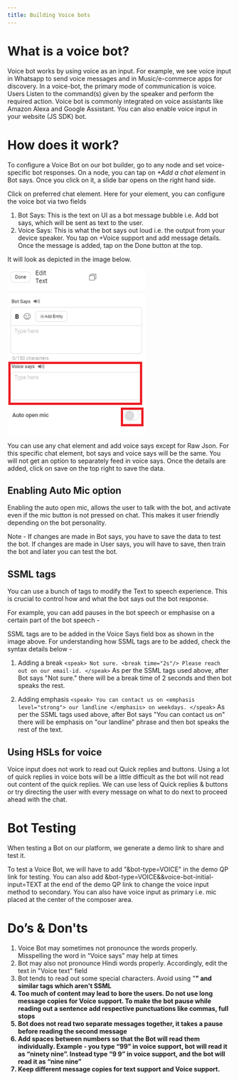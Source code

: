 ```yaml
---
title: Building Voice bots
---
```


# What is a voice bot?

Voice bot works by using voice as an input. For example, we see voice input in Whatsapp to send voice messages and in Music/e-commerce apps for discovery.
In a voice-bot, the  primary mode of communication is voice. Users Listen to the command(s) given by the speaker and perform the required action. Voice bot is commonly integrated on voice assistants like Amazon Alexa and Google Assistant. You can also enable voice input in your website (JS SDK) bot. 

# How does it work?

To configure a Voice Bot on our bot builder, go to any node and set voice-specific bot responses. On a node, you can tap on *+Add a chat element* in Bot says. Once you click on it, a slide bar opens on the right hand side. 

Click on preferred chat element. Here for your element, you can configure the voice bot via two fields
1. Bot Says: This is the text on UI as a bot message bubble i.e. Add bot says, which will be sent as text to the user.
2. Voice Says: This is what the bot says out loud i.e. the output from your device speaker. You tap on +Voice support and add message details. Once the message is added, tap on the Done button at the top.
 
It will look as depicted in the image below.

![Voice Says](assets/voice-says.png)

You can use any chat element and add voice says except for Raw Json. For this specific chat element, bot says and voice says will be the same. You will not get an option to separately feed in voice says.
Once the details are added, click on save on the top right to save the data.

## Enabling Auto Mic option

Enabling the auto open mic, allows the user to talk with the bot, and activate even if the mic button is not pressed on chat. This makes it user friendly depending on the bot personality.

Note - If changes are made in Bot says, you have to save the data to test the bot. If changes are made in User says, you will have to save, then train the bot and later you can test the bot. 

## SSML tags

You can use a bunch of tags to modify the Text to speech experience. This is crucial to control how and what the bot says out the bot response. 

For example, you can add pauses in the bot speech or emphasise on a certain part of the bot speech -

SSML tags are to be added in the Voice Says field box as shown in the image above. For understanding how SSML tags are to be added, check the syntax details below -

1. Adding a break
`<speak> Not sure. <break time="2s"/> Please reach out on our email-id. </speak>`
As per the SSML tags used above, after Bot says "Not sure." there will be a break time of 2 seconds and then bot speaks the rest. 

2. Adding emphasis
`<speak> You can contact us on <emphasis level="strong"> our landline </emphasis> on weekdays. </speak>`
As per the SSML tags used above, after Bot says "You can contact us on" there will be emphasis on "our landline" phrase and then bot speaks the rest of the text. 

## Using HSLs for voice

Voice input does not work to read out Quick replies and buttons. Using a lot of quick replies in voice bots will be a little difficult as the bot will not read out content of the quick replies.
We can use less of Quick replies & buttons or try directing the user with every message on what to do next to proceed ahead with the chat.

# Bot Testing

When testing a Bot on our platform, we generate a demo link to share and test it.

To test a Voice Bot, we will have to add "&bot-type=VOICE" in the demo QP link for testing. You can also add &bot-type=VOICE&&voice-bot-initial-input=TEXT at the end of the demo QP link to change the voice input method to secondary. You can also have voice input as primary i.e. mic placed at the center of the composer area.

# Do’s & Don'ts

1. Voice Bot may sometimes not pronounce the words properly. Misspelling the word in “Voice says” may help at times
2. Bot may also not pronounce Hindi words properly. Accordingly, edit the text in "Voice text" field
3. Bot tends to read out some special characters. Avoid using "<b>" and similar tags which aren't SSML
4. Too much of content may lead to bore the users. Do not use long message copies for Voice support. To make the bot pause while reading out a sentence add respective punctuations like commas, full stops
5. Bot does not read two separate messages together, it takes a pause before reading the second message
6. Add spaces between numbers so that the Bot will read them individually. Example - you type “99” in voice support, bot will read it as “ninety nine”. Instead type “9 9” in voice support, and the bot will read it as “nine nine”
7. Keep different message copies for text support and Voice support.
 
 
